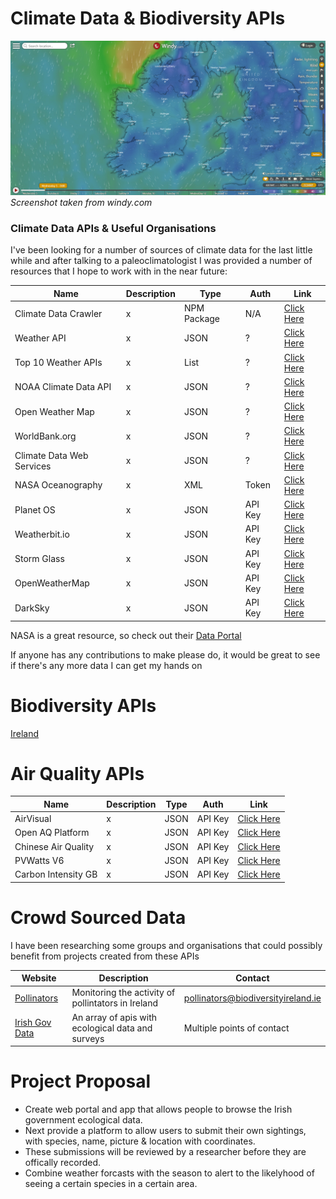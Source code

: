 # Climate Data & Biodiversity APIs
![](https://github.com/conorjohn/Climate-Data-APIs/blob/master/ireland-map.png)
_Screenshot taken from windy.com_

### Climate Data APIs & Useful Organisations
I've been looking for a number of sources of climate data for the last little while and after talking to a paleoclimatologist I was provided a number of resources that I hope to work with in the near future:

Name | Description | Type | Auth | Link |
------------ | ------------- | ------------- | ------------- | ------------- |
Climate Data Crawler | x | NPM Package | N/A | [Click Here](https://www.npmjs.com/package/climate-data-crawler) |
Weather API | x | JSON | ? | [Click Here](https://www.wunderground.com/weather/api/d/docs) |
Top 10 Weather APIs | x | List | ? | [Click Here](https://www.programmableweb.com/news/top-10-weather-apis/analysis/2014/11/13)|
NOAA Climate Data API | x | JSON | ? | [Click Here](https://www.programmableweb.com/api/noaa-climate-data-online)|
Open Weather Map | x | JSON | ? | [Click Here](https://openweathermap.org/api)|
WorldBank.org | x | JSON | ? | [Click Here](https://datahelpdesk.worldbank.org/knowledgebase/articles/902061-climate-data-api)|
Climate Data Web Services | x | JSON | ? | [Click Here](https://www.ncdc.noaa.gov/cdo-web/webservices/v2)|
NASA Oceanography | x | XML | Token | [Click Here](https://podaac.jpl.nasa.gov/ws/metadata/granule/index.html)|
Planet OS | x | JSON | API Key | [Click Here](https://data.planetos.com/)|
Weatherbit.io | x | JSON | API Key | [Click Here](https://www.weatherbit.io/api)|
Storm Glass | x | JSON | API Key | [Click Here](https://stormglass.io/)|
OpenWeatherMap | x | JSON | API Key | [Click Here](https://openweathermap.org/api)|
DarkSky | x | JSON | API Key | [Click Here](https://darksky.net/forecast/40.7127,-74.0059/us12/en)

NASA is a great resource, so check out their [Data Portal](https://data.nasa.gov/)

If anyone has any contributions to make please do, it would be great to see if there's any more data I can get my hands on 

# Biodiversity APIs 
[Ireland](https://data.gov.ie/dataset?api=false&organization=national-biodiversity-data-centre)

# Air Quality APIs
Name | Description | Type | Auth | Link |
------------ | ------------- | ------------- | ------------- | ------------- |
AirVisual | x | JSON | API Key | [Click Here](https://www.airvisual.com/air-pollution-data-api)
Open AQ Platform | x | JSON | API Key | [Click Here](https://docs.openaq.org/)
Chinese Air Quality | x | JSON | API Key | [Click Here](http://www.pm25.in/api_doc)
PVWatts V6 | x | JSON | API Key | [Click Here](https://developer.nrel.gov/docs/solar/pvwatts/v6/)
Carbon Intensity GB | x | JSON | API Key | [Click Here](https://carbon-intensity.github.io/api-definitions/#carbon-intensity-api-v2-0-0)

# Crowd Sourced Data
I have been researching some groups and organisations that could possibly benefit from projects created from these APIs

Website | Description | Contact |
------------ | ------------- | ------------- |
[Pollinators](https://pollinators.ie/) | Monitoring the activity of pollintators in Ireland | [pollinators@biodiversityireland.ie](pollinators@biodiversityireland.ie)
[Irish Gov Data](https://data.gov.ie/dataset?api=false&organization=national-biodiversity-data-centre) | An array of apis with ecological data and surveys | Multiple points of contact

# Project Proposal
* Create web portal and app that allows people to browse the Irish government ecological data.
* Next provide a platform to allow users to submit their own sightings, with species, name, picture & location with coordinates.
* These submissions will be reviewed by a researcher before they are offically recorded.
* Combine weather forcasts with the season to alert to the likelyhood of seeing a certain species in a certain area.
